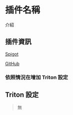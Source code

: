 # 插件名稱

介紹

## 插件資訊

[Spigot](https://www.spigotmc.org/resources/)

[GitHub](https://github.com)

### 依照情況在增加 Triton 設定

## Triton 設定

> 無
